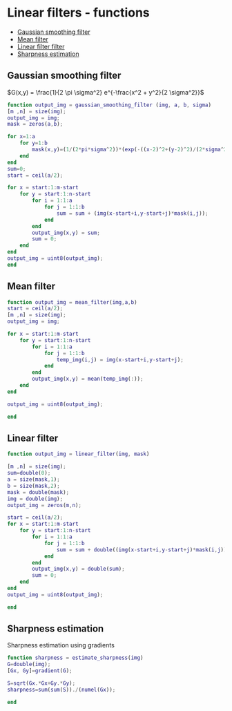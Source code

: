 # Linear filters - functions

  - [Gaussian smoothing filter](#gaussian-smoothing-filter)
  - [Mean filter](#mean-filter)
  - [Linear filter filter](#linear-filter-filter)
  - [Sharpness estimation](#sharpness-estimation)

## Gaussian smoothing filter

$G(x,y) =  \frac{1}{2 \pi \sigma^2} e^{-\frac{x^2 + y^2}{2 \sigma^2}}$

```Matlab
function output_img = gaussian_smoothing_filter (img, a, b, sigma)
[m ,n] = size(img);
output_img = img;
mask = zeros(a,b);

for x=1:a
    for y=1:b
        mask(x,y)=(1/(2*pi*sigma^2))*(exp(-((x-2)^2+(y-2)^2)/(2*sigma^2)));
    end
end
sum=0;
start = ceil(a/2);

for x = start:1:m-start
    for y = start:1:n-start
        for i = 1:1:a
            for j = 1:1:b
                sum = sum + (img(x-start+i,y-start+j)*mask(i,j));
            end
        end
        output_img(x,y) = sum;
        sum = 0;
    end
end
output_img = uint8(output_img);
end
```

## Mean filter

```Matlab
function output_img = mean_filter(img,a,b)
start = ceil(a/2);
[m ,n] = size(img);
output_img = img;

for x = start:1:m-start
    for y = start:1:n-start
        for i = 1:1:a
            for j = 1:1:b
                temp_img(i,j) = img(x-start+i,y-start+j);
            end
        end
        output_img(x,y) = mean(temp_img(:));
    end
end

output_img = uint8(output_img);

end
```

## Linear filter

```Matlab
function output_img = linear_filter(img, mask)

[m ,n] = size(img);
sum=double(0);
a = size(mask,1);
b = size(mask,2);
mask = double(mask);
img = double(img);
output_img = zeros(m,n);

start = ceil(a/2);
for x = start:1:m-start
    for y = start:1:n-start
        for i = 1:1:a
            for j = 1:1:b
                sum = sum + double((img(x-start+i,y-start+j)*mask(i,j)));
            end
        end
        output_img(x,y) = double(sum);
        sum = 0;
    end
end
output_img = uint8(output_img);

end
```

## Sharpness estimation

Sharpness estimation using gradients

```Matlab
function sharpness = estimate_sharpness(img)
G=double(img);
[Gx, Gy]=gradient(G);

S=sqrt(Gx.*Gx+Gy.*Gy);
sharpness=sum(sum(S))./(numel(Gx));

end
```